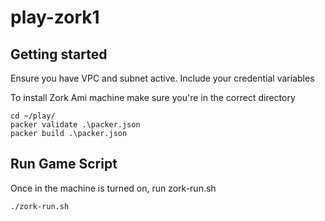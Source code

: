 # play-zork1



## Getting started

Ensure you have VPC and subnet active. 
Include your credential variables

To install Zork Ami machine make sure you're in the correct directory 


```
cd ~/play/
packer validate .\packer.json
packer build .\packer.json

```

## Run Game Script

Once in the machine is turned on, run zork-run.sh

```
./zork-run.sh
```


